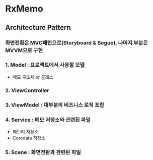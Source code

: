 # RxMemo

## Architecture Pattern 
### 화면전환은 MVC패턴으로(Storyboard & Segue), 나머지 부분은 MVVM으로 구현

### 1. Model : 프로젝트에서 사용할 모델 
- 메모 구조체 or 클래스

### 2. ViewController 

### 3. ViewModel : 대부분의 비즈니스 로직 포함

### 4. Service : 메모 저장소와 관련된 파일
- 메모리 저장소
- Coredata 저장소

### 5. Scene : 화면전환과 관련된 파일



